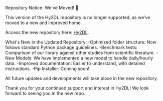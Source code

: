 Repository Notice: We've Moved! 🚀

This version of the Hy2DL repository is no longer supported, as we’ve moved to a new and improved home.

Access the new repository here: [Hy2DL](https://github.com/eduardoAcunaEspinoza/Hy2DL).

What's New in the Updated Repository:
-Optimized folder structure: Now follows standard Python package guidelines.
-Benchmark tests: Comparison of our library against other studies from scientific literature.
-New Models: We have implemented a new model to handle daily/hourly data.
-Improved documentation: Easier to understand, with detailed instructions.
-Pip Installer: Coming soon!

All future updates and developments will take place in the new repository.

Thank you for your continued support and interest in Hy2DL! We look forward to seeing you in the new repo.